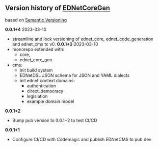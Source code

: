 ## Version history of [EDNetCoreGen](https://github.com/ednet-dev/core_generation)

based on [Semantic Versioning](http://semver.org/)


**0.0.1+4** 2023-03-10
+ streamline and lock versioning of ednet_core, ednet_code_generation and ednet_cms to v0.
**0.0.1+3** 2023-03-10
+ monorepo extended with:
    - core,
    - ednet_core_gen
+ cms:
    - init build system
    - EDNetDSL JSON schema for JSON and YAML dialects
    - init ednet context domains:
        - authentication
        - direct_democracy
        - legislation
        - example domain model
      
**0.0.1+2**
- Bump pub version to 0.0.1+2 to test CI/CD

**0.0.1+1**
- Configure CI/CD with Codemagic and publish EDNetCMS to pub.dev
